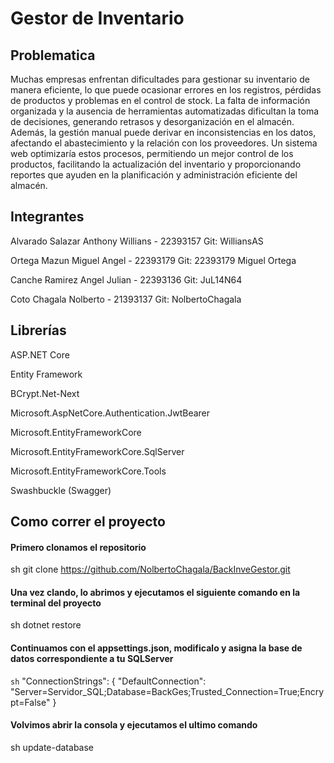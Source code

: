 # Gestor de Inventario

## Problematica

Muchas empresas enfrentan dificultades para gestionar su inventario de manera eficiente, lo que puede ocasionar errores en los registros, pérdidas de productos y problemas en el control de stock. La falta de información organizada y la ausencia de herramientas automatizadas dificultan la toma de decisiones, generando retrasos y desorganización en el almacén. Además, la gestión manual puede derivar en inconsistencias en los datos, afectando el abastecimiento y la relación con los proveedores. Un sistema web optimizaría estos procesos, permitiendo un mejor control de los productos, facilitando la actualización del inventario y proporcionando reportes que ayuden en la planificación y administración eficiente del almacén.

## Integrantes

Alvarado Salazar Anthony Willians - 22393157
Git: WilliansAS

Ortega Mazun Miguel Angel - 22393179
Git: 22393179 Miguel Ortega

Canche Ramirez Angel Julian - 22393136
Git: JuL14N64

Coto Chagala Nolberto - 21393137
Git: NolbertoChagala

## Librerías

ASP.NET Core

Entity Framework

BCrypt.Net-Next

Microsoft.AspNetCore.Authentication.JwtBearer

Microsoft.EntityFrameworkCore

Microsoft.EntityFrameworkCore.SqlServer

Microsoft.EntityFrameworkCore.Tools

Swashbuckle (Swagger)


## Como correr el proyecto

#### Primero clonamos el repositorio

sh
git clone https://github.com/NolbertoChagala/BackInveGestor.git


#### Una vez clando, lo abrimos y ejecutamos el siguiente comando en la terminal del proyecto

sh
dotnet restore


#### Continuamos con el appsettings.json, modificalo y asigna la base de datos correspondiente a tu SQLServer

`sh`
"ConnectionStrings": {
  "DefaultConnection": "Server=Servidor_SQL;Database=BackGes;Trusted_Connection=True;Encrypt=False"
}



#### Volvimos abrir la consola y ejecutamos el ultimo comando

sh
update-database
